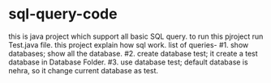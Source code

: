 # sql-query-code
this is java project which support all basic SQL query.
to run this pjroject run Test.java file.
this project explain how sql work.
list of queries-
#1. show databases; 
    show all the database.
#2. create database test;
    it create a test database in Database Folder.
#3. use database test;
    default database is nehra, so it change current database as test.

